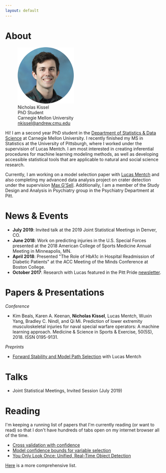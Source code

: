 ```yaml
---
layout: default
---
```


<!-- [Reading](reading.md) &nbsp;&nbsp;&nbsp; [Links](links.md) &nbsp;&nbsp;&nbsp; [Contact](contact.md) -->

<!-- <div style="text-align: right">
<a href="pages/reading.html">Reading</a>
 &nbsp;&nbsp;&nbsp; <a href="pages/links.html">Links</a> &nbsp;&nbsp;&nbsp; <a href="pages/contact.html">Contact</a> </div> -->

<!-- <figure>
    <img src='headshot.png' alt='missing' width='200' title='Me!' />
</figure>

  
**Nicholas Kissel**  
**PhD Student**  
**Carnegie Mellon University**  
**Contact: nkissel@andrew.cmu.edu**   -->

# About

<figure>
    <img src='headshot.png' alt='missing' width='180' title='Me!' />
    <figcaption>Nicholas Kissel <br /> PhD Student <br /> Carnegie Mellon University <br /> <a href="mailto:nkissel@andrew.cmu.edu">nkissel@andrew.cmu.edu</a> </figcaption> 
</figure>

Hi! I am a second year PhD student in the [Department of Statistics & Data Science](http://www.stat.cmu.edu/) at Carnegie Mellon University. I recently finished my MS in Statistics at the University of Pittsburgh, where I worked under the supervision of Lucas Mentch. I am most interested in creating inferential procedures for machine learning modeling methods, as well as developing accessible statistical tools that are applicable to natural and social science research. 

Currently, I am working on a model selection paper with [Lucas Mentch](http://lucasmentch.com/index.html) and also completing my advanced data analysis project on crater detection under the supervision [Max G'Sell](https://www.andrew.cmu.edu/user/mgsell/). Additionally, I am a member of the Study Design and Analysis in Psychiatry group in the Psychiatry Department at Pitt.


# News & Events

* **July 2019**: Invited talk at the 2019 Joint Statistical Meetings in Denver, CO.
* **June 2018**: Work on predicting injuries in the U.S. Special Forces presented at the 2018 American College of Sports Medicine Annual Meeting in Minneapolis, MN.
* **April 2018**: Presented "The Role of HbA1c in Hospital Readmission of Diabetic Patients" at the ACC Meeting of the Minds Conference at Boston College.
* **October 2017**: Research with Lucas featured in the Pitt Pride [newsletter](https://www.asundergrad.pitt.edu/mentoring-future-gatekeepers-science).

# Papers & Presentations
<!-- *Peer-reviewed*
* Meredith Wallace, **Nicholas Kissel**, Martica Hall, Anne Germain, Karen Matthews, WendyTroxel, Peter Franzen, Daniel Buysse, Kathryn Roecklein, Heather Gunn, Brant Hasler,Tina Goldstein, Dana McMakin, Eva Szigethy, and Adriane Soehner.  540 Age Trends in Sleep Across the Lifespan:  Findings from the Pittsburgh Lifespan Sleep Databank. Sleep, 44(Supplement 2), 05 2021.  ISSN 0161-8105.  doi:  https://doi.org/10.1093/sleep/zsab072.538. -->

*Conference*
* Kim Beals, Karen A. Keenan, **Nicholas Kissel**, Lucas Mentch, Wuxin Yang, Bradley C. Nindl, and Qi Mi.  Prediction of lower extremity musculoskeletal injuries for naval special warfare operators:  A machine learning approach. Medicine & Science in Sports & Exercise, 50(5S), 2018.  ISSN 0195-9131.

*Preprints*
* [Forward Stability and Model Path Selection](https://arxiv.org/abs/2103.03462) with Lucas Mentch

# Talks

* Joint Statistical Meetings, Invited Session (July 2019)

# Reading

I'm keeping a running list of papers that I'm currently reading (or want to read) so that I don't have hundreds of tabs open on my internet browser all of the time.

* [Cross validation with confidence](https://arxiv.org/pdf/1703.07904.pdf)
* [Model confidence bounds for variable selection](https://arxiv.org/pdf/1611.09509.pdf)
* [You Only Look Once: Unified, Real-Time Object Detection](https://arxiv.org/pdf/1506.02640v5.pdf)

[Here](pages/reading.md) is a more comprehensive list.
